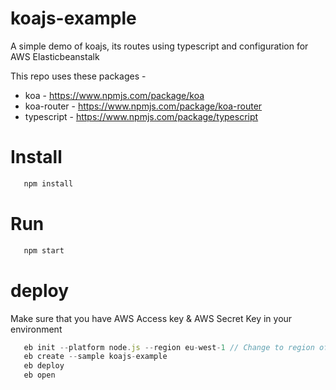 # koajs-example
A simple demo of koajs, its routes using typescript and configuration for AWS Elasticbeanstalk

This repo uses these packages - 
* koa - https://www.npmjs.com/package/koa
* koa-router - https://www.npmjs.com/package/koa-router
* typescript - https://www.npmjs.com/package/typescript


# Install

```javascript
   npm install 
```

# Run

```javascript
   npm start 
```

# deploy

Make sure that you have AWS Access key & AWS Secret Key in your environment

```javascript
   eb init --platform node.js --region eu-west-1 // Change to region of your preference
   eb create --sample koajs-example
   eb deploy
   eb open 
```


